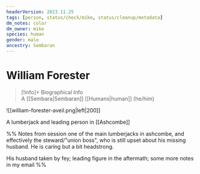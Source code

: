 ```yaml
---
headerVersion: 2023.11.25
tags: [person, status/check/mike, status/cleanup/metadata]
dm_notes: color
dm_owner: mike
species: human
gender: male
ancestry: Sembaran
---
```

# William Forester
>[!info]+ Biographical Info  
> A [[Sembara|Sembaran]] [[Humans|human]] (he/him)


![[william-forester-aveil.png|left|200]]

A lumberjack and leading person in [[Ashcombe]]

%% Notes from session
one of the main lumberjacks in ashcombe, and effectively the steward/"union boss", who is still upset about his missing husband. He is caring but a bit headstrong.

His husband taken by fey; leading figure in the aftermath; some more notes in my email
%%